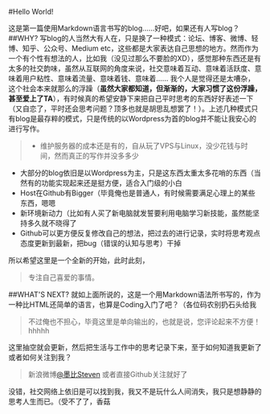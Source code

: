 #Hello World!

这是第一篇使用Markdown语言书写的blog......好吧，如果还有人写blog？
##WHY?
写blog的人当然大有人在，只是换了一种模式：论坛、博客、微博、轻博、知乎、公众号、Medium etc，这些都是大家表达自己思想的地方。然而作为一个有个性有想法的人，比如我（没见过那么不要脸的XD），感觉那种东西还是有太多的社交韵味，虽然从互联网的角度来说，社交意味着互动、意味着活跃度、意味着用户粘性、意味着流量、意味着钱、意味着...... 我个人是觉得还是太嘈杂，这个社会本来就那么的浮躁（**虽然大家都知道，但渐渐的，大家习惯了这份浮躁，甚至爱上了TA**），有时候真的希望安静下来把自己平时思考的东西好好表述一下（又自恋了，平时还会思考问题？顶多也就是胡思乱想罢了！）。上述几种模式只有blog是最存粹的模式，只是传统的以Wordpress为首的blog并不能让我安心的进行写作。

> - 维护服务器的成本还是有的，自从玩了VPS与Linux，没少花钱与时间，然而真正的写作并没多多少
- 大部分的blog依旧是以Wordpress为主，只是这东西太重太多花哨的东西（当然有的功能实现起来还是挺方便，适合入门级的小白
- Host在Github有Bigger（毕竟俺也是普通人，有时候需要满足心理上的某些东西，嗯嗯
- 新环境新动力（比如有人买了新电脑就发誓要利用电脑学习新技能，虽然能坚持多久就不晓得了
- Github可以更方便反复修改自己的想法，把过去的进行记录，实时将思考观点态度更新到最新，把bug（错误的认知与思考）干掉

所以希望这里是一个全新的开始，此时此刻，
>专注自己喜爱的事情。

##WHAT'S NEXT?
就如上面所说的，这是一个用Markdown语法所书写的，作为一种比HTML还简单的语言，也算是Coding入门了吧？（各位码农别扔石头给我
> 不过俺也不担心，毕竟这里是单向输出的，也就是说，您评论起来不方便！hhhhh

这里抽空就会更新，然后把生活与工作中的思考记录下来，至于如何知道我更新了或者如何关注到我？
> 新浪微博[@墨比Steven](http://www.weibo.com/istevencom) 或者直接Github关注就好了

没错，社交网络上依旧是可以找到我，我又不是玩什么人间消失，我只是想静静的思考人生而已。（受不了了，香菇
